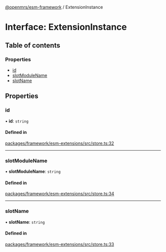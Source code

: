 [@openmrs/esm-framework](../API.md) / ExtensionInstance

# Interface: ExtensionInstance

## Table of contents

### Properties

- [id](ExtensionInstance.md#id)
- [slotModuleName](ExtensionInstance.md#slotmodulename)
- [slotName](ExtensionInstance.md#slotname)

## Properties

### id

• **id**: `string`

#### Defined in

[packages/framework/esm-extensions/src/store.ts:32](https://github.com/openmrs/openmrs-esm-core/blob/master/packages/framework/esm-extensions/src/store.ts#L32)

___

### slotModuleName

• **slotModuleName**: `string`

#### Defined in

[packages/framework/esm-extensions/src/store.ts:34](https://github.com/openmrs/openmrs-esm-core/blob/master/packages/framework/esm-extensions/src/store.ts#L34)

___

### slotName

• **slotName**: `string`

#### Defined in

[packages/framework/esm-extensions/src/store.ts:33](https://github.com/openmrs/openmrs-esm-core/blob/master/packages/framework/esm-extensions/src/store.ts#L33)

